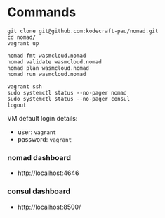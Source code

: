 # Commands

```
git clone git@github.com:kodecraft-pau/nomad.git
cd nomad/
vagrant up

nomad fmt wasmcloud.nomad
nomad validate wasmcloud.nomad
nomad plan wasmcloud.nomad
nomad run wasmcloud.nomad
```
```
vagrant ssh
sudo systemctl status --no-pager nomad
sudo systemctl status --no-pager consul
logout
```

VM default login details:
* user: `vagrant`
* password: `vagrant`

### nomad dashboard
* http://localhost:4646

### consul dashboard
* http://localhost:8500/
